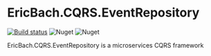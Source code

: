 # EricBach.CQRS.EventRepository
[![Build status](https://ci.appveyor.com/api/projects/status/dhygxf4jsxd28hw0?svg=true)](https://ci.appveyor.com/project/eric-bach/ericbach-cqrs-eventrepository)
![Nuget](https://img.shields.io/nuget/v/EricBach.CQRS.EventRepository)
![Nuget](https://img.shields.io/nuget/dt/EricBach.CQRS.EventRepository)

EricBach.CQRS.EventRepository is a microservices CQRS framework

